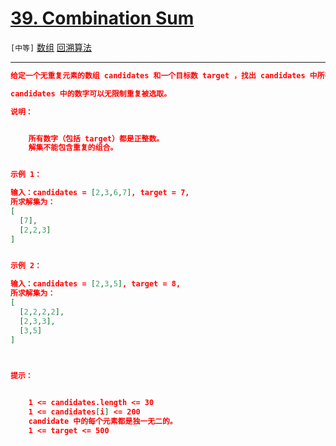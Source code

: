 # [39. Combination Sum](https://leetcode-cn.com/problems/combination-sum/)

`[中等]` [数组](https://leetcode-cn.com/tag/array/)  [回溯算法](https://leetcode-cn.com/tag/backtracking/) 

---

```json
给定一个无重复元素的数组 candidates 和一个目标数 target ，找出 candidates 中所有可以使数字和为 target 的组合。

candidates 中的数字可以无限制重复被选取。

说明：


	所有数字（包括 target）都是正整数。
	解集不能包含重复的组合。 


示例 1：

输入：candidates = [2,3,6,7], target = 7,
所求解集为：
[
  [7],
  [2,2,3]
]


示例 2：

输入：candidates = [2,3,5], target = 8,
所求解集为：
[
  [2,2,2,2],
  [2,3,3],
  [3,5]
]

 

提示：


	1 <= candidates.length <= 30
	1 <= candidates[i] <= 200
	candidate 中的每个元素都是独一无二的。
	1 <= target <= 500


```
